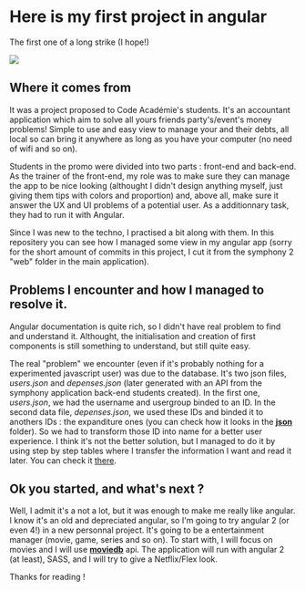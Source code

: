 # Here is my first project in angular

The first one of a long strike (I hope!)

![](https://angular.io/resources/images/logos/angularjs/AngularJS-Shield.svg)

## Where it comes from

It was a project proposed to Code Académie's students. It's an accountant application which aim to solve all yours friends party's/event's money problems! Simple to use and easy view to manage your and their debts, all local so can bring it anywhere as long as you have your computer (no need of wifi and so on).  

Students in the promo were divided into two parts : front-end and back-end. As the trainer of the front-end, my role was to make sure they can manage the app to be nice looking (althought I didn't design anything myself, just giving them tips with colors and proportion) and, above all, make sure it answer the UX and UI problems of a potential user. As a additionnary task, they had to run it with Angular.  

Since I was new to the techno, I practised a bit along with them. In this repositery you can see how I managed some view in my angular app (sorry for the short amount of commits in this project, I cut it from the symphony 2 "web" folder in the main application).  

## Problems I encounter and how I managed to resolve it.

Angular documentation is quite rich, so I didn't have real problem to find and understand it. Althought, the initialisation and creation of first components is still something to understand, but still quite easy.  

The real "problem" we encounter (even if it's probably nothing for a experimented javascript user) was due to the database. It's two json files, _users.json_ and _depenses.json_ (later generated with an API from the symphony application back-end students created). In the first one, _users.json_, we had the username and usergroup binded to an ID. In the second data file, _depenses.json_, we used these IDs and binded it to anothers IDs : the expanditure ones (you can check how it looks in the [**json**](elements/json) folder). So we had to transform those ID into name for a better user experience. I think it's not the better solution, but I managed to do it by using step by step tables where I transfer the information I want and read it later. You can check it [there](elements/js/app.js).  

## Ok you started, and what's next ?

Well, I admit it's a not a lot, but it was enough to make me really like angular. I know it's an old and depreciated angular, so I'm going to try angular 2 (or even 4!) in a new personnal project. It's going to be a entertainment manager (movie, game, series and so on). To start with, I will focus on movies and I will use [**moviedb**](https://www.themoviedb.org) api. The application will run with angular 2 (at least), SASS, and I will try to give a Netflix/Flex look.  

Thanks for reading ! 
